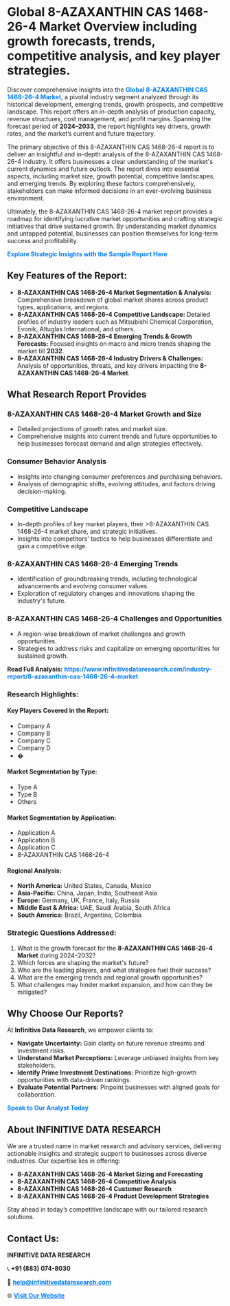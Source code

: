 <h1>Global 8-AZAXANTHIN CAS 1468-26-4 Market Overview including growth forecasts, trends, competitive analysis, and key player strategies.</h1>
<p>
Discover comprehensive insights into the 
<a href="https://www.infinitivedataresearch.com/industry-report/8-azaxanthin-cas-1468-26-4-market" rel="dofollow" style="color: #007BFF; text-decoration: none;"><strong>Global 8-AZAXANTHIN CAS 1468-26-4 Market</strong></a>, a pivotal industry segment analyzed through its historical development, emerging trends, growth prospects, and competitive landscape. This report offers an in-depth analysis of production capacity, revenue structures, cost management, and profit margins. Spanning the forecast period of <strong>2024–2033</strong>, the report highlights key drivers, growth rates, and the market’s current and future trajectory.
</p>
<p>
The primary objective of this 8-AZAXANTHIN CAS 1468-26-4 report is to deliver an insightful and in-depth analysis of the 8-AZAXANTHIN CAS 1468-26-4 industry. It offers businesses a clear understanding of the market's current dynamics and future outlook. The report dives into essential aspects, including market size, growth potential, competitive landscapes, and emerging trends. By exploring these factors comprehensively, stakeholders can make informed decisions in an ever-evolving business environment.
</p>
<p>
Ultimately, the 8-AZAXANTHIN CAS 1468-26-4 market report provides a roadmap for identifying lucrative market opportunities and crafting strategic initiatives that drive sustained growth. By understanding market dynamics and untapped potential, businesses can position themselves for long-term success and profitability.
</p>
<p>
<a href="https://www.infinitivedataresearch.com/request-sample/reportId=107366" style="color: #007BFF; text-decoration: none;"><strong>Explore Strategic Insights with the Sample Report Here</strong></a>
</p>

<h2>Key Features of the Report:</h2>
<ul>
<li><strong>8-AZAXANTHIN CAS 1468-26-4 Market Segmentation & Analysis:</strong> Comprehensive breakdown of global market shares across product types, applications, and regions.</li>
<li><strong>8-AZAXANTHIN CAS 1468-26-4 Competitive Landscape:</strong> Detailed profiles of industry leaders such as Mitsubishi Chemical Corporation, Evonik, Altuglas International, and others.</li>
<li><strong>8-AZAXANTHIN CAS 1468-26-4 Emerging Trends & Growth Forecasts:</strong> Focused insights on macro and micro trends shaping the market till <strong>2032</strong>.</li>
<li><strong>8-AZAXANTHIN CAS 1468-26-4 Industry Drivers & Challenges:</strong> Analysis of opportunities, threats, and key drivers impacting the <strong>8-AZAXANTHIN CAS 1468-26-4 Market</strong>.</li>
</ul>

<h2>What Research Report Provides</h2>
<h3>8-AZAXANTHIN CAS 1468-26-4 Market Growth and Size</h3>
<ul>
<li>Detailed projections of growth rates and market size.</li>
<li>Comprehensive insights into current trends and future opportunities to help businesses forecast demand and align strategies effectively.</li>
</ul>

<h3>Consumer Behavior Analysis</h3>
<ul>
<li>Insights into changing consumer preferences and purchasing behaviors.</li>
<li>Analysis of demographic shifts, evolving attitudes, and factors driving decision-making.</li>
</ul>

<h3>Competitive Landscape</h3>
<ul>
<li>In-depth profiles of key market players, their >8-AZAXANTHIN CAS 1468-26-4 market share, and strategic initiatives.</li>
<li>Insights into competitors' tactics to help businesses differentiate and gain a competitive edge.</li>
</ul>

<h3>8-AZAXANTHIN CAS 1468-26-4 Emerging Trends</h3>
<ul>
<li>Identification of groundbreaking trends, including technological advancements and evolving consumer values.</li>
<li>Exploration of regulatory changes and innovations shaping the industry's future.</li>
</ul>

<h3>8-AZAXANTHIN CAS 1468-26-4 Challenges and Opportunities</h3>
<ul>
<li>A region-wise breakdown of market challenges and growth opportunities.</li>
<li>Strategies to address risks and capitalize on emerging opportunities for sustained growth.</li>
</ul>
<p><strong>Read Full Analysis:</strong> <a href="https://www.infinitivedataresearch.com/industry-report/8-azaxanthin-cas-1468-26-4-market" rel="dofollow" style="color: #007BFF; text-decoration: none;"><strong>https://www.infinitivedataresearch.com/industry-report/8-azaxanthin-cas-1468-26-4-market</strong></a></p>
<h3>Research Highlights:</h3>
<h4>Key Players Covered in the Report:</h4>
<ul><li>Company A</li><li>Company B</li><li>Company C</li><li>Company D</li><li>�</li></ul>
<h4>Market Segmentation by Type:</h4>
<ul><li>Type A</li><li>Type B</li><li>Others</li></ul>
<h4>Market Segmentation by Application:</h4>
<ul><li>Application A</li><li>Application B</li><li>Application C</li><li>8-AZAXANTHIN CAS 1468-26-4</li></ul>

<h4>Regional Analysis:</h4>
<ul>
<li><strong>North America:</strong> United States, Canada, Mexico</li>
<li><strong>Asia-Pacific:</strong> China, Japan, India, Southeast Asia</li>
<li><strong>Europe:</strong> Germany, UK, France, Italy, Russia</li>
<li><strong>Middle East & Africa:</strong> UAE, Saudi Arabia, South Africa</li>
<li><strong>South America:</strong> Brazil, Argentina, Colombia</li>
</ul>

<h3>Strategic Questions Addressed:</h3>
<ol>
<li>What is the growth forecast for the <strong>8-AZAXANTHIN CAS 1468-26-4 Market</strong> during 2024–2032?</li>
<li>Which forces are shaping the market's future?</li>
<li>Who are the leading players, and what strategies fuel their success?</li>
<li>What are the emerging trends and regional growth opportunities?</li>
<li>What challenges may hinder market expansion, and how can they be mitigated?</li>
</ol>

<h2>Why Choose Our Reports?</h2>
<p>At <strong>Infinitive Data Research</strong>, we empower clients to:</p>
<ul>
<li><strong>Navigate Uncertainty:</strong> Gain clarity on future revenue streams and investment risks.</li>
<li><strong>Understand Market Perceptions:</strong> Leverage unbiased insights from key stakeholders.</li>
<li><strong>Identify Prime Investment Destinations:</strong> Prioritize high-growth opportunities with data-driven rankings.</li>
<li><strong>Evaluate Potential Partners:</strong> Pinpoint businesses with aligned goals for collaboration.</li>
</ul>
<p><a href="https://www.infinitivedataresearch.com/industry-report/8-azaxanthin-cas-1468-26-4-market" rel="dofollow" style="color: #007BFF; text-decoration: none;"><strong>Speak to Our Analyst Today</strong></a></p>

<h2>About INFINITIVE DATA RESEARCH</h2>
<p>We are a trusted name in market research and advisory services, delivering actionable insights and strategic support to businesses across diverse industries. Our expertise lies in offering:</p>
<ul>
<li><strong>8-AZAXANTHIN CAS 1468-26-4 Market Sizing and Forecasting</strong></li>
<li><strong>8-AZAXANTHIN CAS 1468-26-4 Competitive Analysis</strong></li>
<li><strong>8-AZAXANTHIN CAS 1468-26-4 Customer Research</strong></li>
<li><strong>8-AZAXANTHIN CAS 1468-26-4 Product Development Strategies</strong></li>
</ul>
<p>Stay ahead in today’s competitive landscape with our tailored research solutions.</p>

<h2>Contact Us:</h2>
<p><strong>INFINITIVE DATA RESEARCH</strong></p>
<p>📞 <strong>+91 (883) 074-8030</strong></p>
<p>📧 <strong><a href="mailto:help@infinitivedataresearch.com" style="color: #007BFF;">help@infinitivedataresearch.com</a></strong></p>
<p>🌐 <strong><a href="https://www.infinitivedataresearch.com" rel="dofollow" style="color: #007BFF;">Visit Our Website</a></strong></p>